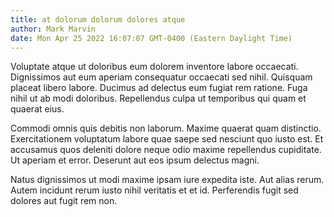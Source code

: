 ```yaml
---
title: at dolorum dolorum dolores atque
author: Mark Marvin
date: Mon Apr 25 2022 16:07:07 GMT-0400 (Eastern Daylight Time)
---
```

Voluptate atque ut doloribus eum dolorem inventore labore occaecati. Dignissimos aut eum aperiam consequatur occaecati sed nihil. Quisquam placeat libero labore. Ducimus ad delectus eum fugiat rem ratione. Fuga nihil ut ab modi doloribus. Repellendus culpa ut temporibus qui quam et quaerat eius.

 Commodi omnis quis debitis non laborum. Maxime quaerat quam distinctio. Exercitationem voluptatum labore quae saepe sed nesciunt quo iusto est. Et accusamus quos deleniti dolore neque odio maxime repellendus cupiditate. Ut aperiam et error. Deserunt aut eos ipsum delectus magni.

 Natus dignissimos ut modi maxime ipsam iure expedita iste. Aut alias rerum. Autem incidunt rerum iusto nihil veritatis et et id. Perferendis fugit sed dolores aut fugit rem non.